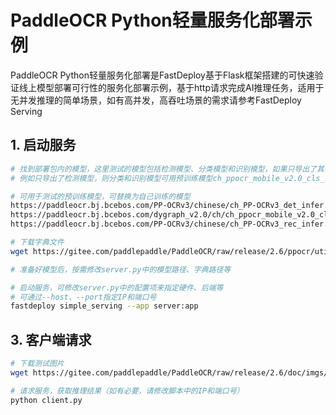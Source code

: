 # PaddleOCR Python轻量服务化部署示例

PaddleOCR Python轻量服务化部署是FastDeploy基于Flask框架搭建的可快速验证线上模型部署可行性的服务化部署示例，基于http请求完成AI推理任务，适用于无并发推理的简单场景，如有高并发，高吞吐场景的需求请参考FastDeploy Serving

## 1. 启动服务
```bash
# 找到部署包内的模型，这里测试的模型包括检测模型、分类模型和识别模型，如果只导出了其中的某个模型，则其他模型可用预训练模型进行测试
# 例如只导出了检测模型，则分类和识别模型可用预训练模型ch_ppocr_mobile_v2.0_cls_infer.tar和识别模型ch_PP-OCRv3_rec_infer.tar

# 可用于测试的预训练模型，可替换为自己训练的模型
https://paddleocr.bj.bcebos.com/PP-OCRv3/chinese/ch_PP-OCRv3_det_infer.tar
https://paddleocr.bj.bcebos.com/dygraph_v2.0/ch/ch_ppocr_mobile_v2.0_cls_infer.tar
https://paddleocr.bj.bcebos.com/PP-OCRv3/chinese/ch_PP-OCRv3_rec_infer.tar

# 下载字典文件
wget https://gitee.com/paddlepaddle/PaddleOCR/raw/release/2.6/ppocr/utils/ppocr_keys_v1.txt

# 准备好模型后，按需修改server.py中的模型路径、字典路径等

# 启动服务，可修改server.py中的配置项来指定硬件、后端等
# 可通过--host、--port指定IP和端口号
fastdeploy simple_serving --app server:app
```

## 3. 客户端请求
```bash
# 下载测试图片
wget https://gitee.com/paddlepaddle/PaddleOCR/raw/release/2.6/doc/imgs/12.jpg

# 请求服务，获取推理结果（如有必要，请修改脚本中的IP和端口号）
python client.py
```
